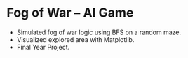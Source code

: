 # Fog of War – AI Game

- Simulated fog of war logic using BFS on a random maze.
- Visualized explored area with Matplotlib.
- Final Year Project.
